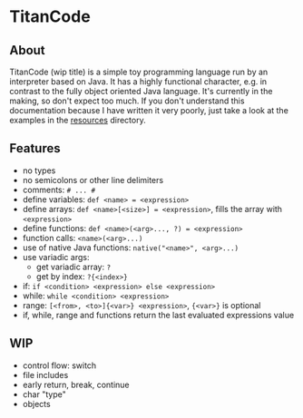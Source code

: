 # TitanCode

## About

TitanCode (wip title) is a simple toy programming language run by an interpreter based on Java. It has a highly functional character, e.g. in contrast to the fully object oriented Java language. It's currently in the making, so don't expect too much. If you don't understand this documentation because I have written it very poorly, just take a look at the examples in the [resources](src/main/resources/) directory.

## Features

 - no types
 - no semicolons or other line delimiters
 - comments: ```# ... #```
 - define variables: ```def <name> = <expression>```
 - define arrays: ```def <name>[<size>] = <expression>```, fills the array with ```<expression>```
 - define functions: ```def <name>(<arg>..., ?) = <expression>```
 - function calls: ```<name>(<arg>...)```
 - use of native Java functions: ```native("<name>", <arg>...)```
 - use variadic args:
    - get variadic array: ```?```
    - get by index: ```?{<index>}```
 - if: ```if <condition> <expression> else <expression>```
 - while: ```while <condition> <expression>```
 - range: ```[<from>, <to>]{<var>} <expression>```, ```{<var>}``` is optional
 - if, while, range and functions return the last evaluated expressions value

## WIP

 - control flow: switch
 - file includes
 - early return, break, continue
 - char "type"
 - objects
